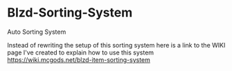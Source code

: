 # Blzd-Sorting-System
 Auto Sorting System

Instead of rewriting the setup of this sorting system here is a link to the WIKI page I've created to explain how to use this system
https://wiki.mcgods.net/blzd-item-sorting-system
